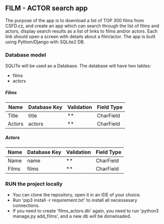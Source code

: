 ## FILM - ACTOR search app

The purpose of the app is to download a list of TOP 300 films from CSFD.cz, and create an app which can search through the list of films and actors, display search results as a list of links to films and/or actors.
Each link should open a screen with details about a film/actor.
The app is built using Python/Django with SQLite2 DB.

### Database model

SQLITe will be used as a Database.
The database will have two tables:
- films
- actors

##### Films
| **Name** | **Database Key** | **Validation** | **Field Type** | 
--- | --- | --- | --- 
 Title | title | ** | CharField
 Actors | actors | ** | CharField

 ##### Actors
| **Name** | **Database Key** | **Validation** | **Field Type** | 
--- | --- | --- | --- 
 Name | name | ** | CharField
 Films | films | ** | CharField


### RUN the project locally

- You can clone the repository, open it in an IDE of your choice.
- Run 'pip3 install -r requirement.txt' to install all necessesary connections.
- If you need to create 'films_actors.db' again, you need to run 'python3 manage.py add_films', and a new db will be donwloaded. 
